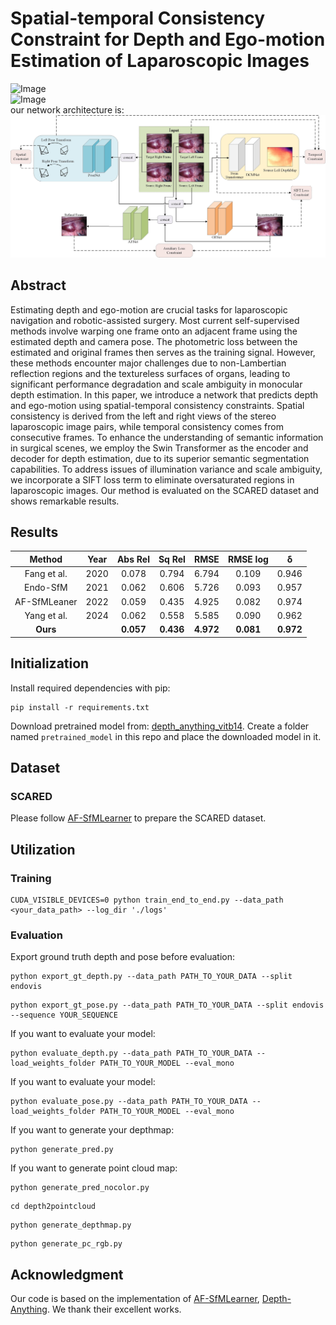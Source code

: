 # Spatial-temporal Consistency Constraint for Depth and Ego-motion Estimation of Laparoscopic Images

<!-- ![Image](https://github.com/BeileiCui/EndoDAC/blob/main/assets/main.jpg) -->
![Image](https://github.com/nanasylum/spatialtemporal/blob/main/img/our_work.png)\
![Image](./img/our_work.png)\
our network architecture is:\
![Image](https://github.com/nanasylum/spatialtemporal/blob/main/img/arch.jpg)


<!-- ### [__[arxiv]__](http://arxiv.org/abs/2405.08672) -->

<!-- * 2024-05-14 Our paper has been early accepted (top 11%) by MICCAI 2024!
* 2024-05-15 arxiv version is online. -->

## Abstract
Estimating depth and ego-motion are crucial tasks for laparoscopic navigation and robotic-assisted surgery. Most current self-supervised methods involve warping one frame onto an adjacent frame using the estimated depth and camera pose. The photometric loss between the estimated and original frames then serves as the training signal. However, these methods encounter major challenges due to non-Lambertian reflection regions and the textureless surfaces of organs, leading to significant performance degradation and scale ambiguity in monocular depth estimation. In this paper, we introduce a network that predicts depth and ego-motion using spatial-temporal consistency constraints. Spatial consistency is derived from the left and right views of the stereo laparoscopic image pairs, while temporal consistency comes from consecutive frames. To enhance the understanding of semantic information in surgical scenes, we employ the Swin Transformer as the encoder and decoder for depth estimation, due to its superior semantic segmentation capabilities. To address issues of illumination variance and scale ambiguity, we incorporate a SIFT loss term to eliminate oversaturated regions in laparoscopic images. Our method is evaluated on the SCARED dataset and shows remarkable results. 

## Results

| Method | Year | Abs Rel | Sq Rel | RMSE | RMSE log | &delta; |
|  :----:  | :----:  | :----:   |  :----:  | :----:  | :----:  | :----:  | 
| Fang et al. | 2020 | 0.078 |	0.794 |	6.794 |	0.109 |	0.946 |
| Endo-SfM | 2021 | 0.062 |	0.606 |	5.726 |	0.093 |	0.957 |
| AF-SfMLeaner | 2022 | 0.059 |	0.435 |	4.925 |	0.082 |	0.974 |
| Yang et al. | 2024 | 0.062 |	0.558 |	5.585 |	0.090 |	0.962 |
|__Ours__ | | __0.057__ |	__0.436__ |	__4.972__ |	__0.081__ |	__0.972__ | 

## Initialization


Install required dependencies with pip:
```
pip install -r requirements.txt
```

Download pretrained model from: [depth_anything_vitb14](https://drive.google.com/file/d/163ILZcnz_-IUoIgy1UF_r7PAQBqgDbll/view?usp=sharing). Create a folder named ```pretrained_model``` in this repo and place the downloaded model in it.

## Dataset
### SCARED
Please follow [AF-SfMLearner](https://github.com/ShuweiShao/AF-SfMLearner) to prepare the SCARED dataset.

## Utilization

### Training
```
CUDA_VISIBLE_DEVICES=0 python train_end_to_end.py --data_path <your_data_path> --log_dir './logs'
```

### Evaluation

Export ground truth depth and pose before evaluation:
```
python export_gt_depth.py --data_path PATH_TO_YOUR_DATA --split endovis
```
```
python export_gt_pose.py --data_path PATH_TO_YOUR_DATA --split endovis --sequence YOUR_SEQUENCE
```

If you want to evaluate your model:
```
python evaluate_depth.py --data_path PATH_TO_YOUR_DATA --load_weights_folder PATH_TO_YOUR_MODEL --eval_mono
```

If you want to evaluate your model:
```
python evaluate_pose.py --data_path PATH_TO_YOUR_DATA --load_weights_folder PATH_TO_YOUR_MODEL --eval_mono
```
If you want to generate your depthmap:
```
python generate_pred.py
```
If you want to generate point cloud map:
```
python generate_pred_nocolor.py
```
```
cd depth2pointcloud
```
```
python generate_depthmap.py
```
```
python generate_pc_rgb.py
```

## Acknowledgment
Our code is based on the implementation of [AF-SfMLearner](https://github.com/ShuweiShao/AF-SfMLearner), [Depth-Anything](https://github.com/LiheYoung/Depth-Anything). We thank their excellent works.


